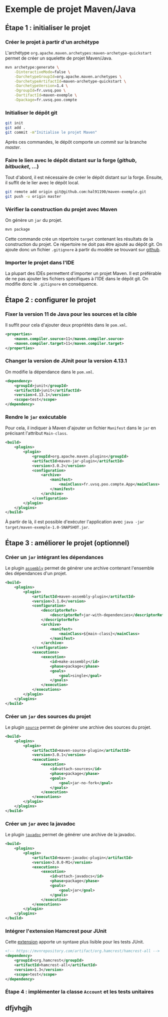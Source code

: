 # Exemple de projet Maven/Java

## Étape 1 : initialiser le projet
### Créer le projet à partir d'un archétype
L'archétype `org.apache.maven.archetypes:maven-archetype-quickstart` permet de créer un squelette de projet Maven/Java.

```bash
mvn archetype:generate \
    -DinteractiveMode=false \
    -DarchetypeGroupId=org.apache.maven.archetypes \
    -DarchetypeArtifactId=maven-archetype-quickstart \
    -DarchetypeVersion=1.4 \
    -DgroupId=fr.uvsq.poo \
    -DartifactId=maven-exemple \
    -Dpackage=fr.uvsq.poo.compte
```

### Initialiser le dépôt git
```bash
git init
git add .
git commit -m"Initialise le projet Maven"
```
Après ces commandes, le dépôt comporte un _commit_ sur la branche _master_.

### Faire le lien avec le dépôt distant sur la forge (_github_, _bitbucket_, ...)
Tout d'abord, il est nécessaire de créer le dépôt distant sur la forge.
Ensuite, il suffit de le lier avec le dépôt local.

```bash
git remote add origin git@github.com:hal91190/maven-exemple.git
git push -u origin master
```

### Vérifier la construction du projet avec Maven
On génère un `jar` du projet.

```bash
mvn package
```

Cette commande crée un répertoire `target` contenant les résultats de la construction du projet.
Ce répertoire ne doit pas être ajouté au dépôt git.
On ajoute donc un fichier `.gitignore` à partir du modèle se trouvant sur [github](https://raw.githubusercontent.com/github/gitignore/master/Maven.gitignore).

### Importer le projet dans l'IDE
La plupart des IDEs permettent d'importer un projet Maven.
Il est préférable de ne pas ajouter les fichiers spécifiques à l'IDE dans le dépôt git.
On modifie donc le `.gitignore` en conséquence.

## Étape 2 : configurer le projet
### Fixer la version 11 de Java pour les sources et la cible
Il suffit pour cela d'ajouter deux propriétés dans le `pom.xml`.

```xml
<properties>
    <maven.compiler.source>11</maven.compiler.source>
    <maven.compiler.target>11</maven.compiler.target>
</properties>
```

### Changer la version de JUnit pour la version 4.13.1
On modifie la dépendance dans le `pom.xml`.

```xml
<dependency>
    <groupId>junit</groupId>
    <artifactId>junit</artifactId>
    <version>4.13.1</version>
    <scope>test</scope>
</dependency>
```

### Rendre le `jar` exécutable
Pour cela, il indiquer à Maven d'ajouter un fichier `Manifest` dans le `jar` en précisant l'attribut `Main-class`.

```xml
<build>
    <plugins>
        <plugin>
            <groupId>org.apache.maven.plugins</groupId>
            <artifactId>maven-jar-plugin</artifactId>
            <version>3.0.2</version>
            <configuration>
                <archive>
                    <manifest>
                        <mainClass>fr.uvsq.poo.compte.App</mainClass>
                    </manifest>
                </archive>
            </configuration>
        </plugin>
    </plugins>
</build>
```

À partir de là, il est possible d'exécuter l'application avec `java -jar target/maven-exemple-1.0-SNAPSHOT.jar`.

## Étape 3 : améliorer le projet (optionnel)
### Créer un `jar` intégrant les dépendances
Le plugin [`assembly`](https://maven.apache.org/plugins/maven-assembly-plugin/) permet de générer une archive contenant l'ensemble des dépendances d'un projet.

```xml
<build>
    <plugins>
        <plugin>
            <artifactId>maven-assembly-plugin</artifactId>
            <version>3.1.0</version>
            <configuration>
                <descriptorRefs>
                    <descriptorRef>jar-with-dependencies</descriptorRef>
                </descriptorRefs>
                <archive>
                    <manifest>
                        <mainClass>${main-class}</mainClass>
                    </manifest>
                </archive>
            </configuration>
            <executions>
                <execution>
                    <id>make-assembly</id>
                    <phase>package</phase>
                    <goals>
                        <goal>single</goal>
                    </goals>
                </execution>
            </executions>
        </plugin>
    </plugins>
</build>
```

### Créer un `jar` des sources du projet
Le plugin [`source`](https://maven.apache.org/plugins/maven-source-plugin/) permet de générer une archive des sources du projet.

```xml
<build>
    <plugins>
        <plugin>
            <artifactId>maven-source-plugin</artifactId>
            <version>3.0.1</version>
            <executions>
                <execution>
                    <id>attach-sources</id>
                    <phase>package</phase>
                    <goals>
                        <goal>jar-no-fork</goal>
                    </goals>
                </execution>
            </executions>
        </plugin>
    </plugins>
</build>
```

### Créer un `jar` avec la javadoc
Le plugin [`javadoc`](https://maven.apache.org/plugins/maven-javadoc-plugin/) permet de générer une archive de la javadoc.

```xml
<build>
    <plugins>
        <plugin>
            <artifactId>maven-javadoc-plugin</artifactId>
            <version>3.0.0-M1</version>
            <executions>
                <execution>
                    <id>attach-javadocs</id>
                    <phase>package</phase>
                    <goals>
                        <goal>jar</goal>
                    </goals>
                </execution>
            </executions>
        </plugin>
    </plugins>
</build>
```

### Intégrer l'extension Hamcrest pour JUnit
Cette [extension]() apporte un syntaxe plus lisible pour les tests JUnit.

```xml
<!-- https://mvnrepository.com/artifact/org.hamcrest/hamcrest-all -->
<dependency>
    <groupId>org.hamcrest</groupId>
    <artifactId>hamcrest-all</artifactId>
    <version>1.3</version>
    <scope>test</scope>
</dependency>
```

### Étape 4 : implémenter la classe `Account` et les tests unitaires
## dfjvhgjh
